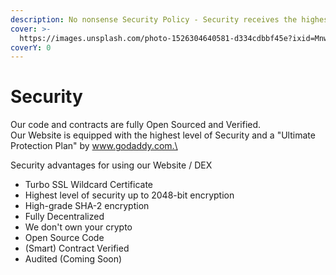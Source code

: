 ```yaml
---
description: No nonsense Security Policy - Security receives the highest level of priority.
cover: >-
  https://images.unsplash.com/photo-1526304640581-d334cdbbf45e?ixid=MnwxMjA3fDB8MHxwaG90by1wYWdlfHx8fGVufDB8fHx8&ixlib=rb-1.2.1&auto=format&fit=crop&w=2970&q=80
coverY: 0
---
```


# Security

Our code and contracts are fully Open Sourced and Verified.\
Our Website is equipped with the highest level of Security and a "Ultimate Protection Plan" by www.godaddy.com.\


Security advantages for using our Website / DEX

* Turbo SSL Wildcard Certificate
* Highest level of security up to 2048-bit encryption
* High-grade SHA-2 encryption
* Fully Decentralized
* We don't own your crypto
* Open Source Code
* (Smart) Contract Verified
* Audited (Coming Soon)
